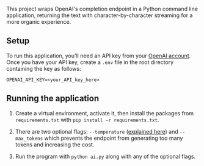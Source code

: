 This project wraps OpenAI's completion endpoint in a Python command line application, returning the text with character-by-character streaming for a more organic experience.

## Setup

To run this application, you'll need an API key from your [OpenAI account](https://openai.com/api/). Once you have your API key, create a `.env` file in the root directory containing the key as follows:

```
OPENAI_API_KEY=<your_API_key_here>
```

## Running the application

1. Create a virtual environment, activate it, then install the packages from `requirements.txt` with `pip install -r requirements.txt`.

2. There are two optional flags: `--temperature` ([explained here](https://beta.openai.com/docs/api-reference/completions/create#completions/create-temperature)) and `--max_tokens` which prevents the endpoint from generating too many tokens and increasing the cost.

3. Run the program with `python ai.py` along with any of the optional flags.